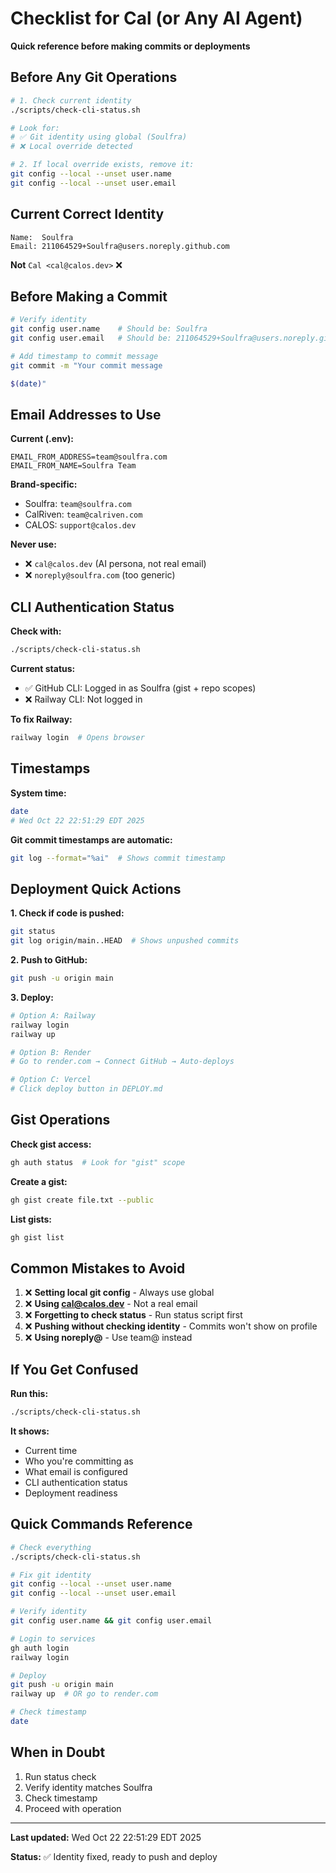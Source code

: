 # Checklist for Cal (or Any AI Agent)

**Quick reference before making commits or deployments**

## Before Any Git Operations

```bash
# 1. Check current identity
./scripts/check-cli-status.sh

# Look for:
# ✅ Git identity using global (Soulfra)
# ❌ Local override detected

# 2. If local override exists, remove it:
git config --local --unset user.name
git config --local --unset user.email
```

## Current Correct Identity

```
Name:  Soulfra
Email: 211064529+Soulfra@users.noreply.github.com
```

**Not** `Cal <cal@calos.dev>` ❌

## Before Making a Commit

```bash
# Verify identity
git config user.name    # Should be: Soulfra
git config user.email   # Should be: 211064529+Soulfra@users.noreply.github.com

# Add timestamp to commit message
git commit -m "Your commit message

$(date)"
```

## Email Addresses to Use

**Current (.env):**
```
EMAIL_FROM_ADDRESS=team@soulfra.com
EMAIL_FROM_NAME=Soulfra Team
```

**Brand-specific:**
- Soulfra: `team@soulfra.com`
- CalRiven: `team@calriven.com`
- CALOS: `support@calos.dev`

**Never use:**
- ❌ `cal@calos.dev` (AI persona, not real email)
- ❌ `noreply@soulfra.com` (too generic)

## CLI Authentication Status

**Check with:**
```bash
./scripts/check-cli-status.sh
```

**Current status:**
- ✅ GitHub CLI: Logged in as Soulfra (gist + repo scopes)
- ❌ Railway CLI: Not logged in

**To fix Railway:**
```bash
railway login  # Opens browser
```

## Timestamps

**System time:**
```bash
date
# Wed Oct 22 22:51:29 EDT 2025
```

**Git commit timestamps are automatic:**
```bash
git log --format="%ai"  # Shows commit timestamp
```

## Deployment Quick Actions

**1. Check if code is pushed:**
```bash
git status
git log origin/main..HEAD  # Shows unpushed commits
```

**2. Push to GitHub:**
```bash
git push -u origin main
```

**3. Deploy:**
```bash
# Option A: Railway
railway login
railway up

# Option B: Render
# Go to render.com → Connect GitHub → Auto-deploys

# Option C: Vercel
# Click deploy button in DEPLOY.md
```

## Gist Operations

**Check gist access:**
```bash
gh auth status  # Look for "gist" scope
```

**Create a gist:**
```bash
gh gist create file.txt --public
```

**List gists:**
```bash
gh gist list
```

## Common Mistakes to Avoid

1. ❌ **Setting local git config** - Always use global
2. ❌ **Using cal@calos.dev** - Not a real email
3. ❌ **Forgetting to check status** - Run status script first
4. ❌ **Pushing without checking identity** - Commits won't show on profile
5. ❌ **Using noreply@** - Use team@ instead

## If You Get Confused

**Run this:**
```bash
./scripts/check-cli-status.sh
```

**It shows:**
- Current time
- Who you're committing as
- What email is configured
- CLI authentication status
- Deployment readiness

## Quick Commands Reference

```bash
# Check everything
./scripts/check-cli-status.sh

# Fix git identity
git config --local --unset user.name
git config --local --unset user.email

# Verify identity
git config user.name && git config user.email

# Login to services
gh auth login
railway login

# Deploy
git push -u origin main
railway up  # OR go to render.com

# Check timestamp
date
```

## When in Doubt

1. Run status check
2. Verify identity matches Soulfra
3. Check timestamp
4. Proceed with operation

---

**Last updated:** Wed Oct 22 22:51:29 EDT 2025

**Status:** ✅ Identity fixed, ready to push and deploy
